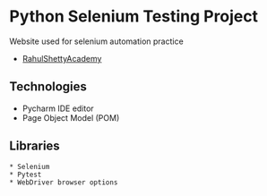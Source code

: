 # Python Selenium Testing Project

Website used for selenium automation practice

* [RahulShettyAcademy](https://rahulshettyacademy.com/angularpractice/ "Rahul Shetty ecommerce website")

## Technologies

* Pycharm IDE editor
* Page Object Model (POM)

## Libraries

```
* Selenium
* Pytest
* WebDriver browser options
```